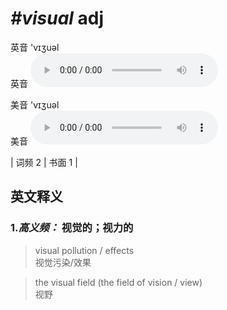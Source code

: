 # ***\#visual*** adj
英音 'vɪʒuəl  
英音
<audio src="./media/visual-B.aac" controls="controls"></audio>

美音 'vɪʒuəl  
美音
<audio src="./media/visual.aac" controls="controls"></audio>



| 词频 2 | 书面 1 |  

英文释义
---
### 1.*高义频：* **视觉的；视力的**  

 > visual pollution / effects  
 > 视觉污染/效果    

 > the visual field (the field of vision / view)  
 > 视野    


